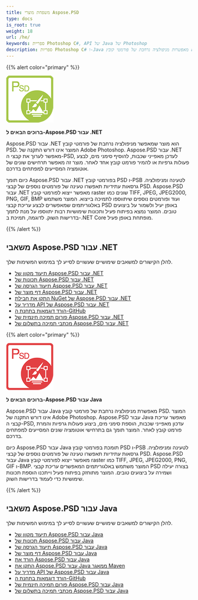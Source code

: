 ```yaml
---
title: משפחת מוצרי Aspose.PSD
type: docs
is_root: true
weight: 18
url: /he/
keywords: ספריית Photoshop C#, API של Java של Photoshop
description: ספריות Photoshop C# ו-Java מאפשרות מניפולציה נרחבת של פורמטי קובץ PSD. המוצרים אינם דורשים התקנה של Adobe Photoshop ותומכים בפורמטי קובץ PSD ו-PSB לטעינה, מניפולציה והמרתם לפורמטי קובץ raster שונים כמו TIFF, JPEG, JPEG2000, PNG, GIF ו-BMP.
---
```

{{% alert color="primary" %}} 

**![לוגו מוצר Aspose.PSD עבור .NET](home_1.png)**

**ברוכים הבאים ל-Aspose.PSD עבור .NET**

Aspose.PSD עבור .NET הוא מוצר שמאפשר מניפולציה נרחבת של פורמטי קובץ PSD. המוצר אינו דורש התקנה של Adobe Photoshop. Aspose.PSD עבור .NET מאפשר לערוך את קבצי ה-PSD, לעדכן מאפייני שכבות, להוסיף סימני מים, לבצע פעולות גרפיות או להמיר פורמט קובץ אחד לאחר. מוצר זה מאפשר תרחישים שונים של אוטומציה המסייעים למפתחים בדרכם.

כיום תומך Aspose.PSD עבור .NET בפורמטי קובץ PSD ו-PSB לטעינה ומניפולציה. גרסאות עתידיות תאפשרו טעינה של פורמטים נוספים של קבצי PSD. Aspose.PSD עבור .NET מאפשר ייצוא לפורמטי קובץ raster שונים כמו TIFF, JPEG, JPEG2000, PNG, GIF, BMP ועוד ופורמטים נוספים שיתווספו לתמיכה בייצוא. המוצר משתמש באלגוריתמים שמאפשרים לבצע עריכת קבצי PSD באופן יעיל ולשמור על ביצועים טובים. המוצר נמצא בפיתוח פעיל ותכונות שימושיות רבות יתווספו על מנת לתמך בדרישות השוק. לדוגמה, תמיכת ב-.NET Core מופתחת באופן פעיל.

{{% /alert %}} 

## **משאבי Aspose.PSD עבור .NET**

להלן הקישורים למשאבים שימושיים שעשויים לסייע לך במימוש המשימות שלך.

- [תיעוד מקוון של Aspose.PSD עבור .NET](/psd/he/net/)
- [תכונות של Aspose.PSD עבור .NET](/psd/he/net/features/)
- [תיעוד הגרסה של Aspose.PSD עבור .NET](/psd/he/net/release-notes/)
- [דף מוצר של Aspose.PSD עבור .NET](https://products.aspose.com/psd/net)
- [התקן את חבילת NuGet של Aspose.PSD עבור .NET](https://www.nuget.org/packages/Aspose.PSD/)
- [מדריך על API של Aspose.PSD עבור .NET](https://reference.aspose.com/net/psd)
- [הורד דוגמאות בתחנת ה-GitHub](https://github.com/aspose-psd/Aspose.PSD-for-.NET)
- [פורום תמיכה חינמית של Aspose.PSD עבור .NET](https://forum.aspose.com/c/psd)
- [מכתבי תמיכה בתשלום של Aspose.PSD עבור .NET](https://helpdesk.aspose.com/)

{{% alert color="primary" %}} 

**![לוגו מוצר Aspose.PSD עבור Java](aspose-psd-for-java-home_1.png)**

**ברוכים הבאים ל-Aspose.PSD עבור Java**

Aspose.PSD עבור Java מאפשרת מניפולציה נרחבת של פורמטי קובץ PSD. המוצר אינו דורש התקנה של Adobe Photoshop. Aspose.PSD עבור Java מאפשר עריכת קבצי ה-PSD, עדכון מאפייני שכבות, הוספת סימני מים, ביצוע פעולות גרפיות והמרת פורמט קובץ לאחר. המוצר תומך גם בתרחישי אוטומציה שונים המסייעים למפתחים בדרכם.

כיום Aspose.PSD עבור Java תומכת בפורמטי קובץ PSD ו-PSB לטעינה ומניפולציה. גרסאות עתידיות תאפשרו טעינה של פורמטים נוספים של קבצי PSD. Aspose.PSD עבור Java מאפשר ייצוא לפורמטי קובץ raster כמו TIFF, JPEG, JPEG2000, PNG, GIF ו-BMP. המוצר משתמש באלגוריתמים המאפשרים עריכת קבצי PSD בצורה יעילה ושמירה על ביצועים טובים. המוצר מתוחזק בפיתוח פעיל וייתכנו הוספת תכונות שימושיות כדי לעמוד בדרישות השוק.

{{% /alert %}} 

## **משאבי Aspose.PSD עבור Java**

להלן הקישורים למשאבים שימושיים שעשויים לסייע לך במימוש המשימות שלך.

- [תיעוד מקוון של Aspose.PSD עבור Java](/psd/he/java/)
- [תכונות של Aspose.PSD עבור Java](/psd/he/java/features/)
- [תיעוד הגרסה של Aspose.PSD עבור Java](/psd/he/java/release-notes/)
- [דף מוצר של Aspose.PSD עבור Java](https://products.aspose.com/psd/java)
- [הורד את Aspose.PSD עבור Java](https://repository.aspose.com/webapp/#/artifacts/browse/tree/General/repo/com/aspose/aspose-psd)
- [התקן את Aspose.PSD עבור Java ממאגר Maven](/psd/he/java/installation/)
- [מדריך על API של Aspose.PSD עבור Java](https://reference.aspose.com/java/psd)
- [הורד דוגמאות בתחנת ה-GitHub](https://github.com/aspose-psd/Aspose.PSD-for-Java)
- [פורום תמיכה חינמית של Aspose.PSD עבור Java](https://forum.aspose.com/c/psd)
- [מכתבי תמיכה בתשלום של Aspose.PSD עבור Java](https://helpdesk.aspose.com/)


